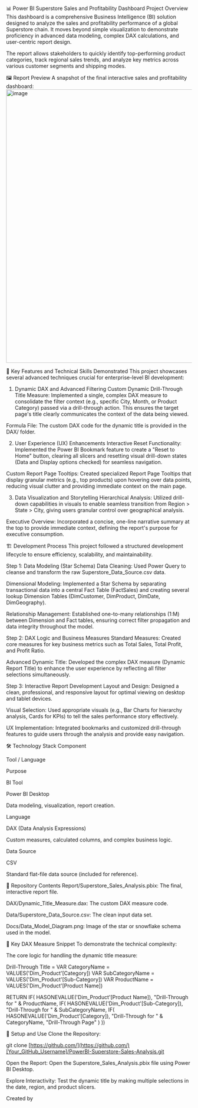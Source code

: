 📊 Power BI Superstore Sales and Profitability Dashboard
Project Overview
This dashboard is a comprehensive Business Intelligence (BI) solution designed to analyze the sales and profitability performance of a global Superstore chain. It moves beyond simple visualization to demonstrate proficiency in advanced data modeling, complex DAX calculations, and user-centric report design.

The report allows stakeholders to quickly identify top-performing product categories, track regional sales trends, and analyze key metrics across various customer segments and shipping modes.

🖼️ Report Preview
A snapshot of the final interactive sales and profitability dashboard:
<img width="1322" height="740" alt="image" src="https://github.com/user-attachments/assets/d2ae4599-5690-4912-882c-9ed4be16f69a" />


🚀 Key Features and Technical Skills Demonstrated
This project showcases several advanced techniques crucial for enterprise-level BI development:

1. Dynamic DAX and Advanced Filtering
Custom Dynamic Drill-Through Title Measure: Implemented a single, complex DAX measure to consolidate the filter context (e.g., specific City, Month, or Product Category) passed via a drill-through action. This ensures the target page's title clearly communicates the context of the data being viewed. 

Formula File: The custom DAX code for the dynamic title is provided in the DAX/ folder.

2. User Experience (UX) Enhancements
Interactive Reset Functionality: Implemented the Power BI Bookmark feature to create a "Reset to Home" button, clearing all slicers and resetting visual drill-down states (Data and Display options checked) for seamless navigation.

Custom Report Page Tooltips: Created specialized Report Page Tooltips that display granular metrics (e.g., top products) upon hovering over data points, reducing visual clutter and providing immediate context on the main page.

3. Data Visualization and Storytelling
Hierarchical Analysis: Utilized drill-down capabilities in visuals to enable seamless transition from Region > State > City, giving users granular control over geographical analysis.

Executive Overview: Incorporated a concise, one-line narrative summary at the top to provide immediate context, defining the report's purpose for executive consumption.

🏗️ Development Process
This project followed a structured development lifecycle to ensure efficiency, scalability, and maintainability.

Step 1: Data Modeling (Star Schema)
Data Cleaning: Used Power Query to cleanse and transform the raw Superstore_Data_Source.csv data.

Dimensional Modeling: Implemented a Star Schema by separating transactional data into a central Fact Table (FactSales) and creating several lookup Dimension Tables (DimCustomer, DimProduct, DimDate, DimGeography).

Relationship Management: Established one-to-many relationships (1:M) between Dimension and Fact tables, ensuring correct filter propagation and data integrity throughout the model.

Step 2: DAX Logic and Business Measures
Standard Measures: Created core measures for key business metrics such as Total Sales, Total Profit, and Profit Ratio.

Advanced Dynamic Title: Developed the complex DAX measure (Dynamic Report Title) to enhance the user experience by reflecting all filter selections simultaneously.

Step 3: Interactive Report Development
Layout and Design: Designed a clean, professional, and responsive layout for optimal viewing on desktop and tablet devices.

Visual Selection: Used appropriate visuals (e.g., Bar Charts for hierarchy analysis, Cards for KPIs) to tell the sales performance story effectively.

UX Implementation: Integrated bookmarks and customized drill-through features to guide users through the analysis and provide easy navigation.

🛠️ Technology Stack
Component

Tool / Language

Purpose

BI Tool

Power BI Desktop

Data modeling, visualization, report creation.

Language

DAX (Data Analysis Expressions)

Custom measures, calculated columns, and complex business logic.

Data Source

CSV

Standard flat-file data source (included for reference).

📁 Repository Contents
Report/Superstore_Sales_Analysis.pbix: The final, interactive report file.

DAX/Dynamic_Title_Measure.dax: The custom DAX measure code.

Data/Superstore_Data_Source.csv: The clean input data set.

Docs/Data_Model_Diagram.png: Image of the star or snowflake schema used in the model.

🔑 Key DAX Measure Snippet
To demonstrate the technical complexity:

The core logic for handling the dynamic title measure:

Drill-Through Title = 
VAR CategoryName = VALUES('Dim_Product'[Category])
VAR SubCategoryName = VALUES('Dim_Product'[Sub-Category])
VAR ProductName = VALUES('Dim_Product'[Product Name])

RETURN
    IF(
        HASONEVALUE('Dim_Product'[Product Name]),
        "Drill-Through for " & ProductName,
        IF(
            HASONEVALUE('Dim_Product'[Sub-Category]),
            "Drill-Through for " & SubCategoryName,
            IF(
            HASONEVALUE('Dim_Product'[Category]),
            "Drill-Through for " & CategoryName,
            "Drill-Through Page"
        )
    ))



📝 Setup and Use
Clone the Repository:

git clone [https://github.com/](https://github.com/)[Your_GitHub_Username]/PowerBI-Superstore-Sales-Analysis.git





Open the Report: Open the Superstore_Sales_Analysis.pbix file using Power BI Desktop.

Explore Interactivity: Test the dynamic title by making multiple selections in the date, region, and product slicers.

Created by

